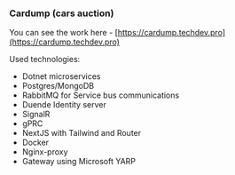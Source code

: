 ### Cardump (cars auction)
You can see the work here - [https://cardump.techdev.pro](https://cardump.techdev.pro)

Used technologies:
- Dotnet microservices
- Postgres/MongoDB
- RabbitMQ for Service bus communications
- Duende Identity server
- SignalR
- gPRC
- NextJS with Tailwind and Router
- Docker
- Nginx-proxy
- Gateway using Microsoft YARP

